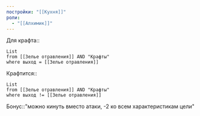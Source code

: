```yaml
---
постройки: "[[Кухня]]"
роли:
  - "[[Алхимик]]"
---
```

Для крафта::
```dataview
List
from [[Зелье отравления]] AND "Крафты"
where выход = [[Зелье отравления]] 
```
Крафтится::
```dataview
List
from [[Зелье отравления]] AND "Крафты"
where выход != [[Зелье отравления]]
```
Бонус::"можно кинуть вместо атаки, -2 ко всем характеристикам цели"
